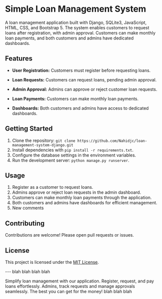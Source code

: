 # Simple Loan Management System

A loan management application built with Django, SQLite3, JavaScript, HTML, CSS, and Bootstrap 5. The system enables customers to request loans after registration, with admin approval. Customers can make monthly loan payments, and both customers and admins have dedicated dashboards.

## Features

- **User Registration:** Customers must register before requesting loans.

- **Loan Requests:** Customers can request loans, pending admin approval.

- **Admin Approval:** Admins can approve or reject customer loan requests.

- **Loan Payments:** Customers can make monthly loan payments.

- **Dashboards:** Both customers and admins have access to dedicated dashboards.

## Getting Started


1. Clone the repository: `git clone https://github.com/Nahidjc/loan-management-system-django.git`
2. Install dependencies with `pip install -r requirements.txt`.
3. Configure the database settings in the environment variables.
4. Run the development server: `python manage.py runserver`.


## Usage

1. Register as a customer to request loans.
2. Admins approve or reject loan requests in the admin dashboard.
3. Customers can make monthly loan payments through the application.
4. Both customers and admins have dashboards for efficient management.
5. New comments

## Contributing


Contributions are welcome! Please open pull requests or issues.

## License

This project is licensed under the [MIT License](LICENSE).

--- blah blah blah blah


Simplify loan management with our application. Register, request, and pay loans effortlessly. Admins, track requests and manage approvals seamlessly. 
The best you can get for the money!
blah blah blah
